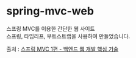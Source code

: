 # spring-mvc-web
스프링 MVC를 이용한 간단한 웹 사이트 <br>
스프링, 타임리프, 부트스트랩을 사용하여 만들었습니다. <br>

출처 : [스프링 MVC 1편 - 백엔드 웹 개발 핵심 기술](https://www.inflearn.com/course/%EC%8A%A4%ED%94%84%EB%A7%81-mvc-1/dashboard)
